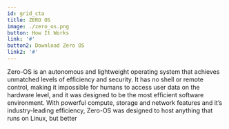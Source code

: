 ```yaml
---
id: grid_cta
title: ZERO OS
image: ./zero_os.png
button: How It Works
link: '#'
button2: Download Zero OS
link2: '#'
---
```

Zero-OS is an autonomous and lightweight operating system that achieves unmatched levels of efﬁciency and security. It has no shell or remote control, making it impossible for humans to access user data on the hardware level, and it was designed to be the most efﬁcient software environment. With powerful compute, storage and network features and it’s industry-leading efﬁciency, Zero-OS was designed to host anything that runs on Linux, but better
